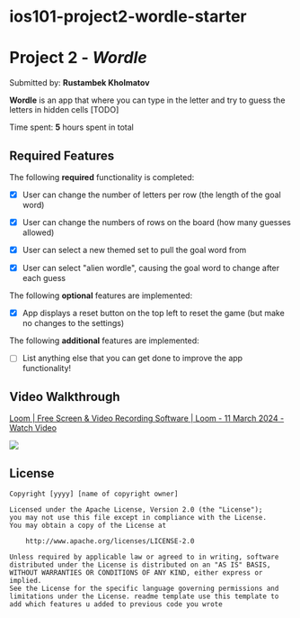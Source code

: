 # ios101-project2-wordle-starter
# Project 2 - *Wordle*

Submitted by: **Rustambek Kholmatov**

**Wordle** is an app that where you can type in the letter and try to guess the letters in hidden cells [TODO] 

Time spent: **5** hours spent in total

## Required Features

The following **required** functionality is completed:

- [x] User can change the number of letters per row (the length of the goal word)
- [x] User can change the numbers of rows on the board (how many guesses allowed)
- [x] User can select a new themed set to pull the goal word from
- [x] User can select "alien wordle", causing the goal word to change after each guess


The following **optional** features are implemented:

- [x] App displays a reset button on the top left to reset the game (but make no changes to the settings)

The following **additional** features are implemented:

- [ ] List anything else that you can get done to improve the app functionality!

## Video Walkthrough


<div>
    <a href="https://www.loom.com/share/79318c2507e84b518ead180a294b17aa">
      <p>Loom | Free Screen & Video Recording Software | Loom - 11 March 2024 - Watch Video</p>
    </a>
    <a href="https://www.loom.com/share/79318c2507e84b518ead180a294b17aa">
      <img style="max-width:300px;" src="https://cdn.loom.com/sessions/thumbnails/79318c2507e84b518ead180a294b17aa-with-play.gif">
    </a>
  </div>



## License

    Copyright [yyyy] [name of copyright owner]

    Licensed under the Apache License, Version 2.0 (the "License");
    you may not use this file except in compliance with the License.
    You may obtain a copy of the License at

        http://www.apache.org/licenses/LICENSE-2.0

    Unless required by applicable law or agreed to in writing, software
    distributed under the License is distributed on an "AS IS" BASIS,
    WITHOUT WARRANTIES OR CONDITIONS OF ANY KIND, either express or implied.
    See the License for the specific language governing permissions and
    limitations under the License. readme template use this template to add which features u added to previous code you wrote
